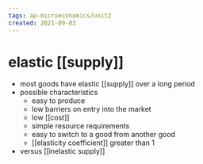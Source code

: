 ```yaml
---
tags: ap-microeconomics/unit2 
created: 2021-09-03
---
```


# elastic [[supply]]

- most goods have elastic [[supply]] over a long period
- possible characteristics
	- easy to produce
	- low barriers on entry into the market
	- low [[cost]]
	- simple resource requirements
	- easy to switch to a good from another good
	- [[elasticity coefficient]] greater than 1
- versus [[inelastic supply]] 
